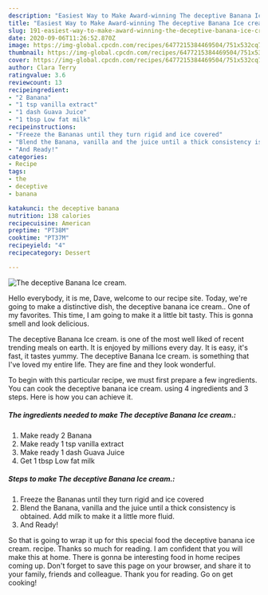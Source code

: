 ```yaml
---
description: "Easiest Way to Make Award-winning The deceptive Banana Ice cream."
title: "Easiest Way to Make Award-winning The deceptive Banana Ice cream."
slug: 191-easiest-way-to-make-award-winning-the-deceptive-banana-ice-cream
date: 2020-09-06T11:26:52.870Z
image: https://img-global.cpcdn.com/recipes/6477215384469504/751x532cq70/the-deceptive-banana-ice-cream-recipe-main-photo.jpg
thumbnail: https://img-global.cpcdn.com/recipes/6477215384469504/751x532cq70/the-deceptive-banana-ice-cream-recipe-main-photo.jpg
cover: https://img-global.cpcdn.com/recipes/6477215384469504/751x532cq70/the-deceptive-banana-ice-cream-recipe-main-photo.jpg
author: Clara Terry
ratingvalue: 3.6
reviewcount: 13
recipeingredient:
- "2 Banana"
- "1 tsp vanilla extract"
- "1 dash Guava Juice"
- "1 tbsp Low fat milk"
recipeinstructions:
- "Freeze the Bananas until they turn rigid and ice covered"
- "Blend the Banana, vanilla and the juice until a thick consistency is obtained. Add milk to make it a little more fluid."
- "And Ready!"
categories:
- Recipe
tags:
- the
- deceptive
- banana

katakunci: the deceptive banana 
nutrition: 138 calories
recipecuisine: American
preptime: "PT38M"
cooktime: "PT37M"
recipeyield: "4"
recipecategory: Dessert

---
```



![The deceptive Banana Ice cream.](https://img-global.cpcdn.com/recipes/6477215384469504/751x532cq70/the-deceptive-banana-ice-cream-recipe-main-photo.jpg)

Hello everybody, it is me, Dave, welcome to our recipe site. Today, we're going to make a distinctive dish, the deceptive banana ice cream.. One of my favorites. This time, I am going to make it a little bit tasty. This is gonna smell and look delicious.

The deceptive Banana Ice cream. is one of the most well liked of recent trending meals on earth. It is enjoyed by millions every day. It is easy, it's fast, it tastes yummy. The deceptive Banana Ice cream. is something that I've loved my entire life. They are fine and they look wonderful.




To begin with this particular recipe, we must first prepare a few ingredients. You can cook the deceptive banana ice cream. using 4 ingredients and 3 steps. Here is how you can achieve it.

##### The ingredients needed to make The deceptive Banana Ice cream.:

1. Make ready 2 Banana
1. Make ready 1 tsp vanilla extract
1. Make ready 1 dash Guava Juice
1. Get 1 tbsp Low fat milk




##### Steps to make The deceptive Banana Ice cream.:

1. Freeze the Bananas until they turn rigid and ice covered
1. Blend the Banana, vanilla and the juice until a thick consistency is obtained. Add milk to make it a little more fluid.
1. And Ready!




So that is going to wrap it up for this special food the deceptive banana ice cream. recipe. Thanks so much for reading. I am confident that you will make this at home. There is gonna be interesting food in home recipes coming up. Don't forget to save this page on your browser, and share it to your family, friends and colleague. Thank you for reading. Go on get cooking!
